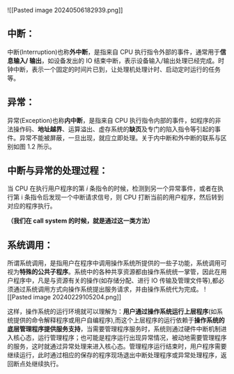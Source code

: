 ![[Pasted image 20240506182939.png]]

## 中断：
中断(Interruption)也称**外中断**，是指来自 CPU 执行指令外部的事件，通常用于**信息输入/ 输出**，如设备发出的 IO 结束中断，表示设备输入/输出处理已经完成。时钟中断，表示一个固定的时间片已到，让处理机处理计时、启动定时运行的任务等。

## 异常：
异常(Exception)也称**内中断**，是指来自 CPU 执行指令内部的事件，如程序的非法操作码、**地址越界**、运算溢出、虚存系统的**缺页**及专门的陷入指令等引起的事件。异常不能被屏蔽，一旦出现，就应立即处理。关于内中断和外中断的联系与区别如图 1.2 所示。

## 中断与异常的处理过程：
当 CPU 在执行用户程序的第 $i$ 条指令的时候，检测到另一个异常事件，或者在执行第 i 条指令后发现一个中断请求信号，则 CPU 打断当前的用户程序，然后转到对应的程序执行。

**（我们在 call system 的时候，就是通过这一类方法）**



## 系统调用：
所谓系统调用，是指用户在程序中调用操作系统所提供的一些子功能，系统调用可视为**特殊的公共子程序**。系统中的各种共享资源都由操作系统统一掌管，因此在用户程序中，凡是与资源有关的操作(如存储分配、进行 IO 传输及管理文件等),都必须通过系统调用方式向操作系统提出服务请求，并由操作系统代为完成。
![[Pasted image 20240229105204.png]]

这样，操作系统的运行环境就可以理解为：**用户通过操作系统运行上层程序**(如系统提供的命令解释程序或用户自编程序),而这个上层程序的运行依赖于**操作系统的底层管理程序提供服务支持**，当需要管理程序服务时，系统则通过硬件中断机制进入核心态，运行管理程序；也可能是程序运行出现异常情况，被动地需要管理程序的服务，这时就通过异常处理来进入核心态。管理程序运行结束时，用户程序需要继续运行，此时通过相应的保存的程序现场退出中断处理程序或异常处理程序，返回断点处继续执行。
